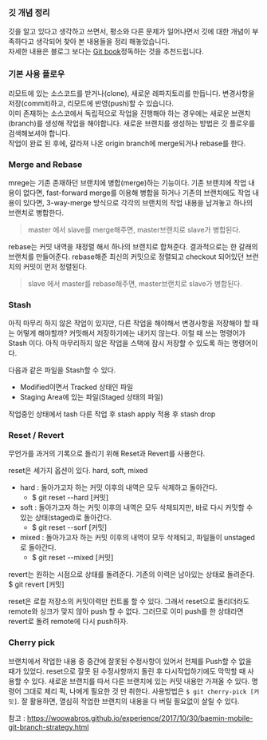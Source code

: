 ﻿### 깃 개념 정리
깃을 알고 있다고 생각하고 쓰면서, 평소와 다른 문제가 일어나면서 깃에 대한 개념이 부족하다고 생각되어 찾아 본 내용들을 정리 해놓았습니다.  
자세한 내용은 블로그 보다는 [Git book](https://git-scm.com/book/ko/v2)정독하는 것을 추천드립니다.

### 기본 사용 플로우 
리모트에 있는 소스코드를 받거나(clone), 새로운 레파지토리를 만듭니다. 변경사항을 저장(commit)하고, 리모트에 반영(push)할 수 있습니다.  
이미 존재하는 소스코에서 독립적으로 작업을 진행해야 하는 경우에는 새로운 브랜치(branch)를 생성해 작업을 해야합니다. 새로운 브랜치를 생성하는 방법은 깃 플로우를 검색해보셔야 합니다.  
작업이 완료 된 후에, 갈라져 나온 origin branch에 merge되거나 rebase를 한다.  

### Merge and Rebase
mrege는 기존 존재하던 브랜치에 병합(merge)하는 기능이다. 기존 브랜치에 작업 내용이 없다면, fast-forward merge를 이용해 병합을 하거나
기존의 브랜치에도 작업 내용이 있다면, 3-way-merge 방식으로 각각의 브랜치의 작업 내용을 남겨놓고 하나의 브랜치로 병합한다.
>master 에서 slave를 merge해주면, master브랜치로 slave가 병합된다.   

rebase는 커밋 내역을 재정렬 해서 하나의 브랜치로 합쳐준다. 결과적으로는 한 갈래의 브랜치를 만들어준다. rebase해준 최신의 커밋으로 정렬되고 checkout 되어있던 브런치의 커밋이 먼저 정렬된다.

>slave 에서 master를 rebase해주면, master브랜치로 slave가 병합된다.

### Stash
아직 마무리 하지 않은 작업이 있지만, 다른 작업을 해야해서 변경사항을 저장해야 할 때는 어떻게 해야할까? 커밋해서 저장하기에는 내키지 않는다. 이럴 때 쓰는 명령어가 Stash 이다. 아직 마무리하지 않은 작업을 스택에 잠시 저장할 수 있도록 하는 명령어이다.  

다음과 같은 파일을 Stash할 수 있다.
- Modified이면서 Tracked 상태인 파일
- Staging Area에 있는 파일(Staged 상태의 파일)

작업중인 상태에서 tash
다른 작업 후 stash apply
적용 후 stash drop

### Reset / Revert
무언가를 과거의 기록으로 돌리기 위해 Reset과 Revert를 사용한다.

reset은 세가지 옵션이 있다. hard, soft, mixed

- hard : 돌아가고자 하는 커밋 이후의 내역은 모두 삭제하고 돌아간다.
  - $ git reset --hard [커밋]
- soft : 돌아가고자 하는 커밋 이후의 내역은 모두 삭제되지만, 바로 다시 커밋할 수 있는 상태(staged)로 돌아간다.
  - $ git reset --sorf  [커밋]
- mixed : 돌아가고자 하는 커밋 이후의 내역이 모두 삭제되고, 파일들이 unstaged로 돌아간다.
  - $ git reset --mixed [커밋]

revert는 원하는 시점으로 상태를 돌려준다. 기존의 이력은 남아있는 상태로 돌려준다.
$ git revert [커밋] 

reset은 로컬 저장소의 커밋이력만 컨트롤 할 수 있다. 그래서 reset으로 돌리더라도 remote와 싱크가 맞지 않아 push 할 수 없다. 그러므로 이미 push를 한 상태라면 revert로 돌려 remote에 다시 push하자.

### Cherry pick
브랜치에서 작업한 내용 중 중간에 잘못된 수정사항이 있어서 전체를 Push할 수 없을 때가 있었다. reset으로 잘못 된 수정사항까지 돌린 후 다시작업하기에도 막막할 때 사용할 수 있다.
새로운 브랜치를 따서 다른 브랜치에 있는 커밋 내용만 가져올 수 있다. 명령어 그대로 체리 픽, 나에게 필요한 것 만 취한다.
사용방법은 `$ git cherry-pick [커밋]`.
잘 활용하면, 열심히 작업한 브랜치의 내용을 다 버릴 필요없이 살릴 수 있다.

참고 : https://woowabros.github.io/experience/2017/10/30/baemin-mobile-git-branch-strategy.html
